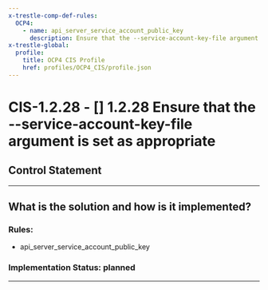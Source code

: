 ```yaml
---
x-trestle-comp-def-rules:
  OCP4:
    - name: api_server_service_account_public_key
      description: Ensure that the --service-account-key-file argument is set as appropriate
x-trestle-global:
  profile:
    title: OCP4 CIS Profile
    href: profiles/OCP4_CIS/profile.json
---
```


# CIS-1.2.28 - \[\] 1.2.28 Ensure that the --service-account-key-file argument is set as appropriate

## Control Statement

______________________________________________________________________

## What is the solution and how is it implemented?

<!-- For implementation status enter one of: implemented, partial, planned, alternative, not-applicable -->

<!-- Note that the list of rules under ### Rules: is read-only and changes will not be captured after assembly to JSON -->

<!-- Add control implementation description here for control: CIS-1.2.28 -->

### Rules:

  - api_server_service_account_public_key

### Implementation Status: planned

______________________________________________________________________
